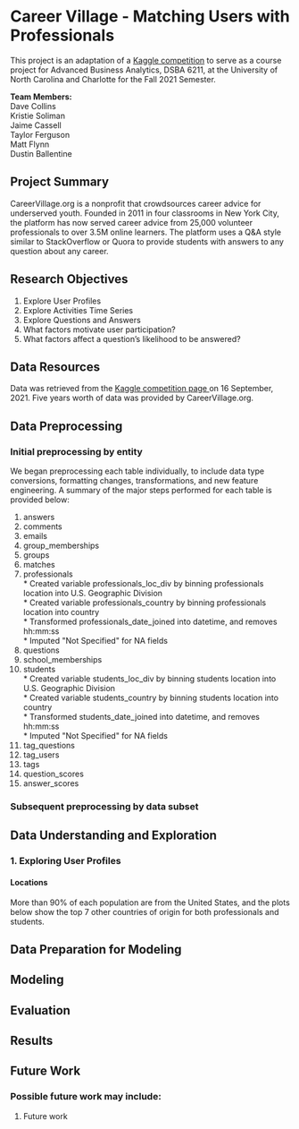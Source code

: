 # Career Village - Matching Users with Professionals
This project is an adaptation of a <a href="https://www.kaggle.com/c/data-science-for-good-careervillage">Kaggle competition</a> to serve as a course project for Advanced Business Analytics, DSBA 6211, at the University of North Carolina and Charlotte for the Fall 2021 Semester. 

<b>Team Members:</b> <br>
Dave Collins <br>
Kristie Soliman <br>
Jaime Cassell <br>
Taylor Ferguson <br>
Matt Flynn <br>
Dustin Ballentine <br>

<h2> Project Summary </h2>
CareerVillage.org is a nonprofit that crowdsources career advice for underserved youth. Founded in 2011 in four classrooms in New York City, the platform has now served career advice from 25,000 volunteer professionals to over 3.5M online learners. The platform uses a Q&A style similar to StackOverflow or Quora to provide students with answers to any question about any career. 
<h2> Research Objectives </h2>
<ol>
  <li> Explore User Profiles </li>
  <li> Explore Activities Time Series </li>
  <li> Explore Questions and Answers </li>
  <li> What factors motivate user participation? </li>
  <li> What factors affect a question’s likelihood to be answered? </li>
</ol>
<h2> Data Resources </h2>
Data was retrieved from the <a href="https://www.kaggle.com/c/data-science-for-good-careervillage/overview"> Kaggle competition page </a> 
on 16 September, 2021. Five years worth of data was provided by CareerVillage.org.

<h2> Data Preprocessing </h2>
<h3> Initial preprocessing by entity </h3>
We began preprocessing each table individually, to include data type conversions, formatting changes, transformations, and new feature engineering. A summary of the major steps performed for each table is provided below:
<ol>
<li> answers </li>
<li> comments </li>
<li> emails </li>
<li> group_memberships </li>
<li> groups </li>
<li> matches </li>
<li> professionals </li>
* Created variable professionals_loc_div by binning professionals location into U.S. Geographic Division <br>
* Created variable professionals_country by binning professionals location into country <br>
* Transformed professionals_date_joined into datetime, and removes hh:mm:ss <br>
* Imputed "Not Specified" for NA fields <br>
<li> questions </li>
<li> school_memberships </li>
<li> students </li>
* Created variable students_loc_div by binning students location into U.S. Geographic Division <br>
* Created variable students_country by binning students location into country <br>
* Transformed students_date_joined into datetime, and removes hh:mm:ss <br>
* Imputed "Not Specified" for NA fields <br>
<li> tag_questions </li>
<li> tag_users </li>
<li> tags </li>
<li> question_scores </li>
<li> answer_scores </li>
</ol>

<h3> Subsequent preprocessing by data subset </h3>

<h2> Data Understanding and Exploration </h2>
<h3> 1. Exploring User Profiles </h3>
<h4> Locations </h4> 
More than 90% of each population are from the United States, and the plots below show the top 7 other countries of origin for both professionals and students. 

<h2> Data Preparation for Modeling </h2>
<h2> Modeling </h2>
<h2> Evaluation </h2>
<h2> Results </h2>
<h2> Future Work </h2>
<h3> Possible future work may include:</h3>
<ol>
  <li>Future work</li>
</ol>
